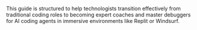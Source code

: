 This guide is structured to help technologists transition effectively from traditional coding roles to becoming expert coaches and master debuggers for AI coding agents in immersive environments like Replit or Windsurf.
